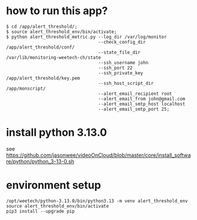 # how to run this app?
```
$ cd /app/alert_threshold/;
$ source alert_threshold_env/bin/activate;
$ python alert_threshold_metric.py --log_dir /var/log/monitor 
                                   --check_config_dir /app/alert_threshold/conf/
                                   --state_file_dir /var/lib/monitoring-weetech-ch/state
                                   --ssh_username john
                                   --ssh_port 22
                                   --ssh_private_key /app/alert_threshold/key.pem
                                   --ssh_host_script_dir /app/monscript/
                                   --alert_email_recipient root
                                   --alert_email_from john@gmail.com
                                   --alert_email_smtp_host localhost
                                   --alert_email_smtp_port 25;
```

# install python 3.13.0
see https://github.com/jasonwee/videoOnCloud/blob/master/core/install_software/python/python_3-13-0.sh

# environment setup
```
/opt/weetech/python-3.13.0/bin/python3.13 -m venv alert_threshold_env
source alert_threshold_env/bin/activate
pip3 install --upgrade pip
```


